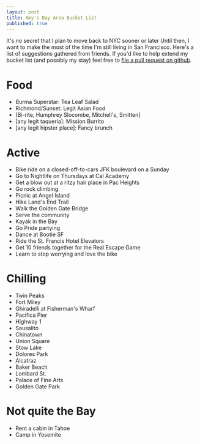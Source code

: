 ```yaml
---
layout: post
title: Amy's Bay Area Bucket List
published: true
---
```


It's no secret that I plan to move back to NYC sooner or later Until then, 
I want to make the most of the time I'm still living in San Francisco. 
Here's a list of suggestions gathered from friends. If you'd like to help extend
my bucket list (and possibly my stay) feel free to [file a pull request on github](https://github.com/amyquispe/amyquispe.github.io/blob/master/_posts/2014-01-25-bay-area-bucket-list.markdown).

# Food #
* Burma Superstar: Tea Leaf Salad
* Richmond/Sunset: Legit Asian Food
* [Bi-rite, Humphrey Slocombe, Mitchell's, Smitten]
* [any legit taqueria]: Mission Burrito
* [any legit hipster place]: Fancy brunch
# Active #
* Bike ride on a closed-off-to-cars JFK boulevard on a Sunday
* Go to Nightlife on Thursdays at Cal Academy
* Get a blow out at a ritzy hair place in Pac Heights
* Go rock climbing
* Picnic at Angel Island
* Hike Land's End Trail
* Walk the Golden Gate Bridge
* Serve the community
* Kayak in the Bay
* Go Pride partying
* Dance at Bootie SF
* Ride the St. Francis Hotel Elevators
* Get 10 friends together for the Real Escape Game 
* Learn to stop worrying and love the bike
# Chilling #
* Twin Peaks
* Fort Miley
* Ghiradelli at Fisherman's Wharf
* Pacifica Pier
* Highway 1
* Sausalito
* Chinatown
* Union Square
* Stow Lake
* Dolores Park
* Alcatraz
* Baker Beach
* Lombard St.
* Palace of Fine Arts
* Golden Gate Park
# Not quite the Bay #
* Rent a cabin in Tahoe
* Camp in Yosemite
